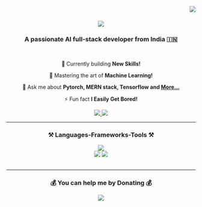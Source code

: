 <img align="right" src="https://visitor-badge.laobi.icu/badge?page_id=meankitdas.meankitdas" />

<h1 align="center">
    <img src="https://readme-typing-svg.herokuapp.com/?font=Righteous&size=35&center=true&vCenter=true&width=500&height=70&duration=4000&color=FFFFFF&lines=Hi+There!+👀;+I'm+Ankit+Das!;" />
</h1>

<h3 align="center">A passionate AI full-stack developer from India 🇮🇳</h3>

<br/>

<div align="center">

  🔭 Currently building **New Skills!**
  
  🌱 Mastering the art of **Machine Learning!**
  
  💬 Ask me about **Pytorch, MERN stack, Tensorflow and [More...](https://github.com/meankitdas)**
  
  ⚡ Fun fact **I Easily Get Bored!**
  
</div>

<div align="center"> 
  <a href="https://linkedin.com/in/itsankitdas" target="_blank">
    <img src="https://img.shields.io/badge/LinkedIn-0077B5?style=for-the-badge&logo=linkedin&logoColor=white" target="_blank" />
  </a>
  <a href="https://stackoverflow.com/users/14806495" target="_blank">
     <img src="https://img.shields.io/badge/Portfolio-FF5722?style=for-the-badge&logo=stack-overflow&logoColor=white" target="_blank" /> 
  </a>
</div>

<hr/>
 
<h3 align="center">⚒️ Languages-Frameworks-Tools ⚒️</h3>


<div align="center">
    <img src="https://skillicons.dev/icons?i=tensorflow,pytorch,nextjs,flask,fastapi,express,sklearn,react" /> <br>
    <img src="https://skillicons.dev/icons?i=nodejs,python,typescript,java" />
    <img src="https://skillicons.dev/icons?i=firebase,mongodb,mysql,postgres,redux" />
    
  <br>
</div>

<br/>
<hr/>



<h3 align="center"> 💰 You can help me by Donating 💰 </h3>

<div align="center">
  <a href="https://buymeacoffee.com/itsankitdas">
    <img src="https://img.shields.io/badge/Buy%20Me%20a%20Coffee-ffdd00?style=for-the-badge&logo=buy-me-a-coffee&logoColor=black" />
  </a>
</div>
  

